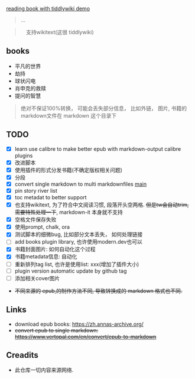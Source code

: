 [reading book with tiddlywiki demo](https://oeyoews.github.io/reading-books-with-tiddlywiki/)

> ...

>　支持wikitext(这很 tiddlywiki)

## books

- 平凡的世界
- 劫持
- 球状闪电
- 肖申克的救赎
- 提问的智慧

> 绝对不保证100%转换， 可能会丢失部分信息， 比如外链， 图片, 书籍的markdown文件在 markdown 这个目录下

## TODO

- [x] learn use calibre to make better epub with markdown-output calibre plugins
- [x] 改进脚本
- [x] 使用插件的形式分发书籍(不确定版权相关问题)
- [x] 分段
- [x] convert single markdown to multi markdownfiles [main](./src/main.js)
- [x] pin story river list
- [x] toc metadat to better support
- [x] 也支持wikitext, 为了符合中文阅读习惯, 段落开头空两格. ~~但是tw会自动trim, 需要特殊处理一下~~, markdown-it 本身就不支持
- [x] 空格文件保存失败
- [x] 使用prompt, chalk, ora
- [x] 测试脚本的细微bug, 比如部分文本丢失， 如何处理链接
- [ ] add books plugin library, 也许使用modern.dev也可以
- [x] 书籍封面图片: 如何自动化这个过程
- [x] 书籍metadata信息: 自动化
- [ ] 重新排列tag list, 也许是使用list: xxx(增加了插件大小)
- [ ] plugin version automatic update by github tag
- [ ] 添加相关cover图片

- ~~不同来源的 epub,的制作方法不同, 导致转换成的 markdown 格式也不同.~~

## Links

- download epub books: https://zh.annas-archive.org/
- ~~convert epub to single markdown: https://www.vertopal.com/en/convert/epub-to-markdown~~

<!-- ```bash
vertopal convert EPUB_INPUT_FILE --to markdown
``` -->

## Creadits

- 此仓库一切内容来源网络.
